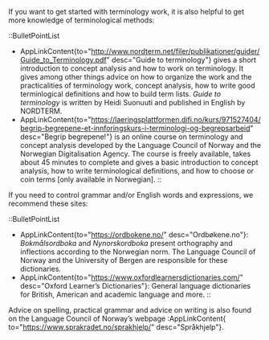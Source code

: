 If you want to get started with terminology work, it is also helpful
to get more knowledge of terminological methods:

::BulletPointList
- AppLinkContent{to="http://www.nordterm.net/filer/publikationer/guider/Guide_to_Terminology.pdf"
                 desc="Guide to terminology"} gives a short
                 introduction to concept analysis and how to work on
                 terminology. It gives among other things advice on
                 how to organize the work and the practicalities of
                 terminology work, concept analysis, how to write good
                 terminlogical definitions and how to build term
                 lists. <i>Guide to terminology</i> is written by
                 Heidi Suonuuti and published in English by NORDTERM.
- AppLinkContent{to="https://laeringsplattformen.difi.no/kurs/971527404/begrip-begrepene-et-innforingskurs-i-terminologi-og-begrepsarbeid"
                 desc="Begrip begrepene!"} is an online course on
                 terminology and concept analysis developed by the
                 Language Council of Norway and the Norwegian
                 Digitalisation Agency. The course is freely
                 available, takes about 45 minutes to complete and
                 gives a basic introduction to concept analysis, how
                 to write terminological definitions, and how to
                 choose or coin terms [only available in Norwegian].
::

If you need to control grammar and/or English words and expressions,
we recommend these sites:

::BulletPointList
- AppLinkContent{to="https://ordbokene.no/" desc="Ordbøkene.no"}:
                 *Bokmålsordboka* and *Nynorskordboka*
                 present orthography and inflections according to the
                 Norwegian norm. The Language Council of Norway and
                 the University of Bergen are responsible for these
                 dictionaries.
- AppLinkContent{to="https://www.oxfordlearnersdictionaries.com/"
                 desc="Oxford Learner’s Dictionaries"}: General
                 language dictionaries for British, American and
                 academic language and more.
::

Advice on spelling, practical grammar and advice on writing is also
found on the Language Council of Norway’s webpage :AppLinkContent{
to="https://www.sprakradet.no/sprakhjelp/" desc="Språkhjelp"}.
